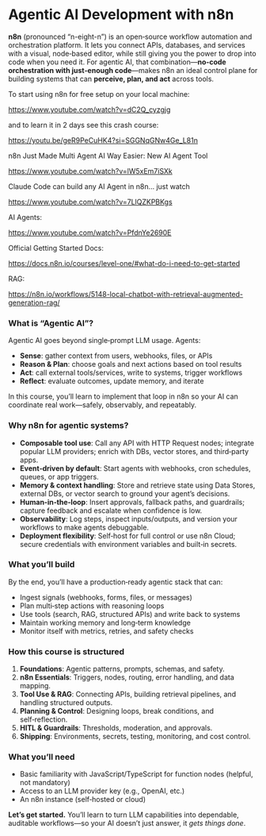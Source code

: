 # Agentic AI Development with n8n

**n8n** (pronounced “n-eight-n”) is an open‑source workflow automation and orchestration platform. It lets you connect APIs, databases, and services with a visual, node‑based editor, while still giving you the power to drop into code when you need it. For agentic AI, that combination—**no‑code orchestration with just‑enough code**—makes n8n an ideal control plane for building systems that can **perceive, plan, and act** across tools.

To start using n8n for free setup on your local machine:

https://www.youtube.com/watch?v=dC2Q_cyzgjg

and to learn it in 2 days see this crash course:

https://youtu.be/geR9PeCuHK4?si=SGGNqGNw4Ge_L81n

n8n Just Made Multi Agent AI Way Easier: New AI Agent Tool

https://www.youtube.com/watch?v=lW5xEm7iSXk

Claude Code can build any AI Agent in n8n… just watch

https://www.youtube.com/watch?v=7LlQZKPBKgs

AI Agents:

https://www.youtube.com/watch?v=PfdnYe2690E

Official Getting Started Docs:

https://docs.n8n.io/courses/level-one/#what-do-i-need-to-get-started

RAG:

https://n8n.io/workflows/5148-local-chatbot-with-retrieval-augmented-generation-rag/



### What is “Agentic AI”?

Agentic AI goes beyond single‑prompt LLM usage. Agents:

* **Sense**: gather context from users, webhooks, files, or APIs
* **Reason & Plan**: choose goals and next actions based on tool results
* **Act**: call external tools/services, write to systems, trigger workflows
* **Reflect**: evaluate outcomes, update memory, and iterate

In this course, you’ll learn to implement that loop in n8n so your AI can coordinate real work—safely, observably, and repeatably.

### Why n8n for agentic systems?

* **Composable tool use**: Call any API with HTTP Request nodes; integrate popular LLM providers; enrich with DBs, vector stores, and third‑party apps.
* **Event‑driven by default**: Start agents with webhooks, cron schedules, queues, or app triggers.
* **Memory & context handling**: Store and retrieve state using Data Stores, external DBs, or vector search to ground your agent’s decisions.
* **Human‑in‑the‑loop**: Insert approvals, fallback paths, and guardrails; capture feedback and escalate when confidence is low.
* **Observability**: Log steps, inspect inputs/outputs, and version your workflows to make agents debuggable.
* **Deployment flexibility**: Self‑host for full control or use n8n Cloud; secure credentials with environment variables and built‑in secrets.

### What you’ll build

By the end, you’ll have a production‑ready agentic stack that can:

* Ingest signals (webhooks, forms, files, or messages)
* Plan multi‑step actions with reasoning loops
* Use tools (search, RAG, structured APIs) and write back to systems
* Maintain working memory and long‑term knowledge
* Monitor itself with metrics, retries, and safety checks

### How this course is structured

1. **Foundations**: Agentic patterns, prompts, schemas, and safety.
2. **n8n Essentials**: Triggers, nodes, routing, error handling, and data mapping.
3. **Tool Use & RAG**: Connecting APIs, building retrieval pipelines, and handling structured outputs.
4. **Planning & Control**: Designing loops, break conditions, and self‑reflection.
5. **HITL & Guardrails**: Thresholds, moderation, and approvals.
6. **Shipping**: Environments, secrets, testing, monitoring, and cost control.

### What you’ll need

* Basic familiarity with JavaScript/TypeScript for function nodes (helpful, not mandatory)
* Access to an LLM provider key (e.g., OpenAI, etc.)
* An n8n instance (self‑hosted or cloud)

**Let’s get started.** You’ll learn to turn LLM capabilities into dependable, auditable workflows—so your AI doesn’t just answer, it *gets things done*.

